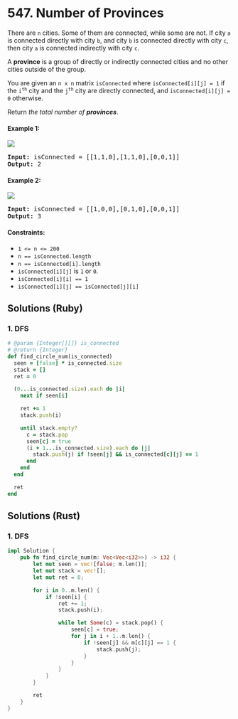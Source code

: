 # 547. Number of Provinces
There are `n` cities. Some of them are connected, while some are not. If city `a` is connected directly with city `b`, and city `b` is connected directly with city `c`, then city `a` is connected indirectly with city `c`.

A **province** is a group of directly or indirectly connected cities and no other cities outside of the group.

You are given an `n x n` matrix `isConnected` where `isConnected[i][j] = 1` if the <code>i<sup>th</sup></code> city and the <code>j<sup>th</sup></code> city are directly connected, and `isConnected[i][j] = 0` otherwise.

Return *the total number of **provinces***.

#### Example 1:
![](https://assets.leetcode.com/uploads/2020/12/24/graph1.jpg)
<pre>
<strong>Input:</strong> isConnected = [[1,1,0],[1,1,0],[0,0,1]]
<strong>Output:</strong> 2
</pre>

#### Example 2:
![](https://assets.leetcode.com/uploads/2020/12/24/graph2.jpg)
<pre>
<strong>Input:</strong> isConnected = [[1,0,0],[0,1,0],[0,0,1]]
<strong>Output:</strong> 3
</pre>

#### Constraints:
* `1 <= n <= 200`
* `n == isConnected.length`
* `n == isConnected[i].length`
* `isConnected[i][j]` is `1` or `0`.
* `isConnected[i][i] == 1`
* `isConnected[i][j] == isConnected[j][i]`

## Solutions (Ruby)

### 1. DFS
```Ruby
# @param {Integer[][]} is_connected
# @return {Integer}
def find_circle_num(is_connected)
  seen = [false] * is_connected.size
  stack = []
  ret = 0

  (0...is_connected.size).each do |i|
    next if seen[i]

    ret += 1
    stack.push(i)

    until stack.empty?
      c = stack.pop
      seen[c] = true
      (i + 1...is_connected.size).each do |j|
        stack.push(j) if !seen[j] && is_connected[c][j] == 1
      end
    end
  end

  ret
end
```

## Solutions (Rust)

### 1. DFS
```Rust
impl Solution {
    pub fn find_circle_num(m: Vec<Vec<i32>>) -> i32 {
        let mut seen = vec![false; m.len()];
        let mut stack = vec![];
        let mut ret = 0;

        for i in 0..m.len() {
            if !seen[i] {
                ret += 1;
                stack.push(i);

                while let Some(c) = stack.pop() {
                    seen[c] = true;
                    for j in i + 1..m.len() {
                        if !seen[j] && m[c][j] == 1 {
                            stack.push(j);
                        }
                    }
                }
            }
        }

        ret
    }
}
```
